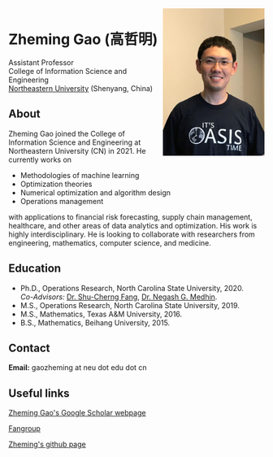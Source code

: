 <img align="right" src="img/bio3.jpg" width="200">

# Zheming Gao (高哲明)
  
  
  Assistant Professor  
  College of Information Science and Engineering  
  [Northeastern University](http://english.neu.edu.cn/) (Shenyang, China)



## About

Zheming Gao joined the College of Information Science and Engineering at Northeastern University (CN) in 2021. 
He currently works on

* Methodologies of machine learning 
* Optimization theories
* Numerical optimization and algorithm design
* Operations management  

with applications to financial risk forecasting, supply chain management, healthcare, and other areas of data analytics and optimization. 
His work is highly interdisciplinary. He is looking to collaborate with researchers from engineering, mathematics, computer science, and medicine.

## Education

* Ph.D., Operations Research, North Carolina State University, 2020.  
*Co-Advisors:* [Dr. Shu-Cherng Fang](https://www.ise.ncsu.edu/people/fang), [Dr. Negash G. Medhin](https://math.sciences.ncsu.edu/people/ngmedhin/).
* M.S., Operations Research, North Carolina State University, 2019.
* M.S., Mathematics, Texas A&M University, 2016.  
* B.S., Mathematics, Beihang University, 2015.

## Contact

**Email:**  gaozheming at neu dot edu dot cn

## Useful links

[Zheming Gao's Google Scholar webpage](https://scholar.google.com/citations?user=jfM50lsAAAAJ&hl=en&oi=ao)

[Fangroup](https://www.ise.ncsu.edu/fuzzy-neural/)

[Zheming's github page](https://github.com/tonygaobasketball/)
